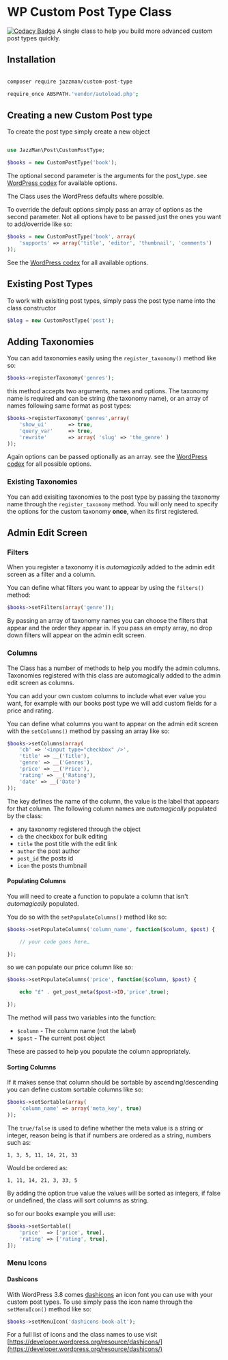 # WP Custom Post Type Class
[![Codacy Badge](https://app.codacy.com/project/badge/Grade/e2b4100de3264e7498dbbbdf0f719c7a)](https://www.codacy.com/gh/Jazz-Man/custom-post-type/dashboard?utm_source=github.com&amp;utm_medium=referral&amp;utm_content=Jazz-Man/custom-post-type&amp;utm_campaign=Badge_Grade)
A single class to help you build more advanced custom post types quickly.

## Installation

```sh

composer require jazzman/custom-post-type

require_once ABSPATH.'vendor/autoload.php';

```

## Creating a new Custom Post type

To create the post type simply create a new object

```php

use JazzMan\Post\CustomPostType;

$books = new CustomPostType('book');
```

The optional second parameter is the arguments for the post_type.
see [WordPress codex](http://codex.wordpress.org/Function_Reference/register_post_type#Parameters) for available options.

The Class uses the WordPress defaults where possible.

To override the default options simply pass an array of options as the second parameter. Not all options have to be passed just the ones you want to add/override like so:

```php
$books = new CustomPostType('book', array(
	'supports' => array('title', 'editor', 'thumbnail', 'comments')
));
```

See the [WordPress codex](http://codex.wordpress.org/Function_Reference/register_post_type#Parameters) for all available options.

## Existing Post Types

To work with exisiting post types, simply pass the post type name into the class constructor

```php
$blog = new CustomPostType('post');
```

## Adding Taxonomies

You can add taxonomies easily using the `register_taxonomy()` method like so:

```php
$books->registerTaxonomy('genres');
```

this method accepts two arguments, names and options. The taxonomy name is required and can be string (the taxonomy name), or an array of names following same format as post types:

```php
$books->registerTaxonomy('genres',array(
	'show_ui'       => true,
	'query_var'     => true,
	'rewrite'       => array( 'slug' => 'the_genre' )
));
```

Again options can be passed optionally as an array. see the [WordPress codex](http://codex.wordpress.org/Function_Reference/register_taxonomy#Parameters) for all possible options.

### Existing Taxonomies

You can add exisiting taxonomies to the post type by passing the taxonomy name through the `register_taxonomy` method. You will only need to specify the options for the custom taxonomy **once**, when its first registered.

## Admin Edit Screen

### Filters

When you register a taxonomy it is *automagically* added to the admin edit screen as a filter and a column.

You can define what filters you want to appear by using the `filters()` method:

```php
$books->setFilters(array('genre'));
```

By passing an array of taxonomy names you can choose the filters that appear and the order they appear in. If you pass an empty array, no drop down filters will appear on the admin edit screen.

### Columns

The Class has a number of methods to help you modify the admin columns.
Taxonomies registered with this class are automagically added to the admin edit screen as columns.

You can add your own custom columns to include what ever value you want, for example with our books post type we will add custom fields for a price and rating.


You can define what columns you want to appear on the admin edit screen with the `setColumns()` method by passing an array like so:

```php
$books->setColumns(array(
	'cb' => '<input type="checkbox" />',
	'title' => __('Title'),
	'genre' => __('Genres'),
	'price' => __('Price'),
	'rating' => __('Rating'),
	'date' => __('Date')
));
```

The key defines the name of the column, the value is the label that appears for that column. The following column names are *automagically* populated by the class:

- any taxonomy registered through the object
- `cb` the checkbox for bulk editing
- `title` the post title with the edit link
- `author` the post author
- `post_id` the posts id
- `icon`  the posts thumbnail


#### Populating Columns

You will need to create a function to populate a column that isn't *automagically* populated.

You do so with the `setPopulateColumns()` method like so:

```php
$books->setPopulateColumns('column_name', function($column, $post) {

	// your code goes here…

});
```

so we can populate our price column like so:

```php
$books->setPopulateColumns('price', function($column, $post) {

	echo "£" . get_post_meta($post->ID,'price',true);

});
```

The method will pass two variables into the function:

* `$column` - The column name (not the label)
* `$post` - The current post object

These are passed to help you populate the column appropriately.

#### Sorting Columns

If it makes sense that column should be sortable by ascending/descending you can define custom sortable columns like so:

```php
$books->setSortable(array(
	'column_name' => array('meta_key', true)
));
```

The `true/false` is used to define whether the meta value is a string or integer,
reason being is that if numbers are ordered as a string, numbers such as:

	1, 3, 5, 11, 14, 21, 33

Would be ordered as:

	1, 11, 14, 21, 3, 33, 5

By adding the option true value the values will be sorted as integers, if false or undefined, the class will sort columns as string.

so for our books example you will use:

```php
$books->setSortable([
    'price'  => ['price', true],
    'rating' => ['rating', true],
]);
```

### Menu Icons

#### Dashicons

With WordPress 3.8 comes [dashicons](https://developer.wordpress.org/resource/dashicons/) an icon font you can use with your custom post types. To use simply pass the icon name through the `setMenuIcon()` method like so:

```php
$books->setMenuIcon('dashicons-book-alt');
```

For a full list of icons and the class names to use visit [https://developer.wordpress.org/resource/dashicons/](https://developer.wordpress.org/resource/dashicons/)